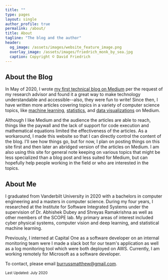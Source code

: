 ```yaml
---
title: ""
type: pages
layout: single
author_profile: true
permalink: /about/
title: About
tagline: "The blog and the author"
header:
  og_image: /assets/images/website_feature_image.png
  overlay_image: /assets/images/friedrich_monk_by_sea.jpg
  caption: Copyright © David Friedrich
---
```

## About the Blog
In May of 2020, I wrote [my first technical blog on Medium](https://medium.com/analytics-vidhya/deepnncar-a-testbed-for-autonomous-algorithms-b0db1ec4770c) per the request of my research advisor and found it a great way to make technology understandable and accessible--also, they were fun to write! Since then, I have written more articles covering topics in a variety of computer science topics, like [machine learning](https://towardsdatascience.com/detecting-weird-data-conformal-anomaly-detection-20afb36c7bcd), [statistics](https://towardsdatascience.com/solving-a-chicken-and-egg-problem-expectation-maximization-em-c717547c3be2), and [data visualizations](https://towardsdatascience.com/a-new-tech-stack-for-your-next-machine-learning-data-visualization-project-ea64e3de3241) on Medium.

Although I like Medium and the audience the articles are able to reach, things like the paywall and the lack of support for code execution and mathematical equations limited the effectiveness of the articles. As a workaround, I made this website so that I can directly control the content of the blog. I'll see how things go, but for now, I plan on posting things on this site first and then later an abridged version of the articles on Medium. I am also using this site for general note keeping on various topics that might be less specialized than a blog post and less suited for Medium, but can hopefully help people working in the field or who are interested in the topics.

## About Me
I graduated from Vanderbilt University in 2020 with a bachelors in computer engineering and a masters in computer science. During my four years, I researched at the Institute for Software Integrated Systems under the supervision of Dr. Abhishek Dubey and Shreyas Ramakrishna as well as other members of the SCOPE lab. My primary areas of interest included cyber physical systems, computer vision and deep learning, and statistical machine learning.

Previously, I interned at Capital One as a software developer on an internal monitoring team were I made a slack bot for our team's application as well as a log monitoring tool which were both deployed on AWS. Currently, I am working remotely for Microsoft as a software developer.

To contact, please email [burrussmatthew@gmail.com](mailto:burrussmatthew@gmail.com).

<sup>Last Updated: July 2020</sup>
